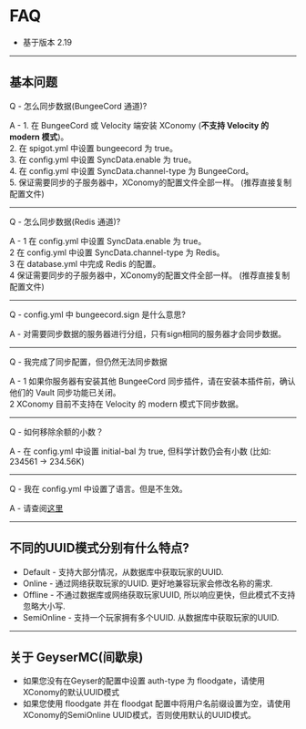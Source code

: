 # FAQ

- 基于版本 2.19
***

## 基本问题

Q - 怎么同步数据(BungeeCord 通道)?

A - 1. 在 BungeeCord 或 Velocity 端安装 XConomy (**不支持 Velocity 的 modern 模式**)。  
      2. 在 spigot.yml 中设置 bungeecord 为 true。  
      3. 在 config.yml 中设置 SyncData.enable 为 true。  
      4.  在 config.yml 中设置 SyncData.channel-type 为 BungeeCord。  
      5. 保证需要同步的子服务器中，XConomy的配置文件全部一样。 (推荐直接复制配置文件)
***
Q - 怎么同步数据(Redis 通道)?

A - 1 在 config.yml 中设置 SyncData.enable 为 true。  
      2 在 config.yml 中设置 SyncData.channel-type 为 Redis。  
      3 在 database.yml 中完成 Redis 的配置。  
      4 保证需要同步的子服务器中，XConomy的配置文件全部一样。 (推荐直接复制配置文件)  
***
Q - config.yml 中 bungeecord.sign 是什么意思?

A - 对需要同步数据的服务器进行分组，只有sign相同的服务器才会同步数据。
***
Q - 我完成了同步配置，但仍然无法同步数据

A - 1 如果你服务器有安装其他 BungeeCord 同步插件，请在安装本插件前，确认他们的 Vault 同步功能已关闭。  
      2 XConomy 目前不支持在 Velocity 的 modern 模式下同步数据。
***
Q - 如何移除余额的小数？

A - 在 config.yml 中设置 initial-bal 为 true, 但科学计数仍会有小数 (比如: 234561 -> 234.56K)
***
Q - 我在 config.yml 中设置了语言。但是不生效。

A - 请查阅[这里](install?id=%e6%b1%89%e5%8c%96)
****
## 不同的UUID模式分别有什么特点?

- Default - 支持大部分情况，从数据库中获取玩家的UUID.
- Online - 通过网络获取玩家的UUID. 更好地兼容玩家会修改名称的需求.
- Offline - 不通过数据库或网络获取玩家UUID, 所以响应更快，但此模式不支持忽略大小写.
- SemiOnline - 支持一个玩家拥有多个UUID. 从数据库中获取玩家的UUID.
****
## 关于 GeyserMC(间歇泉)

- 如果您没有在Geyser的配置中设置 auth-type 为 floodgate，请使用XConomy的默认UUID模式  
- 如果您使用 floodgate 并在 floodgat 配置中将用户名前缀设置为空，请使用XConomy的SemiOnline UUID模式，否则使用默认的UUID模式。